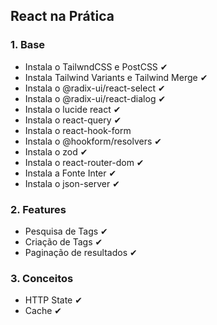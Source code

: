 ## React na Prática

### 1. Base
- Instala o TailwndCSS e PostCSS ✔
- Instala Tailwind Variants e Tailwind Merge ✔
- Instala o @radix-ui/react-select ✔ 
- Instala o @radix-ui/react-dialog ✔ 
- Instala o lucide react ✔
- Instala o react-query ✔
- Instala o react-hook-form
- Instala o @hookform/resolvers ✔
- Instala o zod ✔
- Instala o react-router-dom ✔
- Instala a Fonte Inter ✔
- Instala o json-server ✔

### 2. Features
- Pesquisa de Tags ✔
- Criação de Tags ✔
- Paginação de resultados ✔

### 3. Conceitos
- HTTP State ✔
- Cache ✔